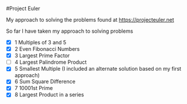 #Project Euler 

My approach to solving the problems found at 
https://projecteuler.net

So far I have taken my approach to solving problems

- [x] 1 Multiples of 3 and 5  
- [x] 2 Even Fibonacci Numbers
- [x] 3 Largest Prime Factor
- [ ] 4 Largest Palindrome Product 
- [x] 5 Smallest Multiple (I included an alternate solution based on my first approach)
- [x] 6 Sum Square Difference
- [x] 7 10001st Prime
- [x] 8 Largest Product in a series
